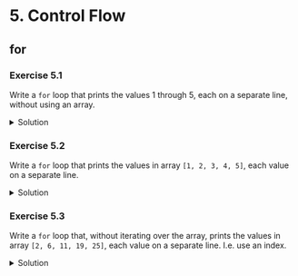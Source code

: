 
# 5. Control Flow

## for

### Exercise 5.1

Write a `for` loop that prints the values 1 through 5, each on a separate line, without using an array.

<details>
<summary>Solution</summary>
```Swift
for index in 1...5 {
    print(index))
}
```
</details>

### Exercise 5.2

Write a `for` loop that prints the values in array `[1, 2, 3, 4, 5]`, each value on a separate line.

<details>
<summary>Solution</summary>
```Swift
for value in [1, 2, 3, 4, 5] {
    print(value)
}
```
</details>

### Exercise 5.3

Write a `for` loop that, without iterating over the array, prints the values in array `[2, 6, 11, 19, 25]`, each value on a separate line. I.e. use an index.

<details>
<summary>Solution</summary>
```Swift
let values = [2, 6, 11, 19, 25]
for index in 0..<values.count {
    let value = values[index]
    print(value)
}
```
</details>

### Exercise 5.4

Write a `for` loop that prints the values in array `[2, 6, 11, 19, 25]`, each value *and its index in the array* on a separate line.

<details>
<summary>Solution</summary>
```Swift
let values = [2, 6, 11, 19, 25]
for (index, value) in values.enumerated() {
    print("\(index) -> \(value)")
}
```
</details>

## while

### Exercise 5.5

Write a `while` loop that increments a counter variable until it reaches 10.

<details>
<summary>Solution</summary>
```Swift
var counter = 0
while counter < 10 {
    counter += 1
}
```
</details>

### Exercise 5.6

Write a `repeat...while` loop that increments a counter until it reaches 10.

<details>
<summary>Solution</summary>
```Swift
var counter = 0
repeat {
    counter += 1
} while counter < 10
```
</details>

### Exercise TEMPLATE

Placeholder text.

<details>
<summary>Solution</summary>
```Swift

```
</details>

